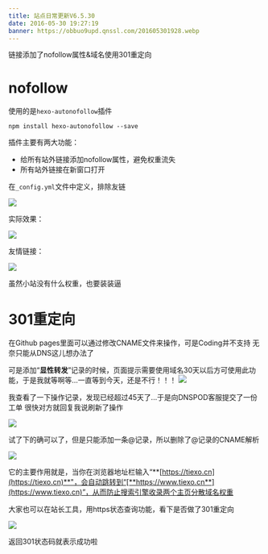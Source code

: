 ```yaml
---
title: 站点日常更新V6.5.30
date: 2016-05-30 19:27:19
banner: https://obbuo9upd.qnssl.com/201605301928.webp
---
```

链接添加了nofollow属性&域名使用301重定向
<!--more-->

# nofollow

使用的是`hexo-autonofollow`插件

```
npm install hexo-autonofollow --save
```
插件主要有两大功能：
- 给所有站外链接添加nofollow属性，避免权重流失
- 所有站外链接在新窗口打开

在`_config.yml`文件中定义，排除友链

![](https://obbuo9upd.qnssl.com/20160529213003.webp)

实际效果：

![](https://obbuo9upd.qnssl.com/20160529213253.webp)

友情链接：

![](https://obbuo9upd.qnssl.com/20160529213322.webp)

虽然小站没有什么权重，也要装装逼

# 301重定向

在Github pages里面可以通过修改CNAME文件来操作，可是Coding并不支持
无奈只能从DNS这儿想办法了

可是添加“**显性转发**”记录的时候，页面提示需要使用域名30天以后方可使用此功能，于是我就等啊等...一直等到今天，还是不行！！！
![](https://obbuo9upd.qnssl.com/20160530191335.webp)

我查看了一下操作记录，发现已经超过45天了...于是向DNSPOD客服提交了一份工单
很快对方就回复我说刷新了操作

![](https://obbuo9upd.qnssl.com/20160530191602.webp)

试了下的确可以了，但是只能添加一条@记录，所以删除了@记录的CNAME解析

![](https://obbuo9upd.qnssl.com/20160530191831.webp)

它的主要作用就是，当你在浏览器地址栏输入“**[https://tiexo.cn](https://tiexo.cn)**"，会自动跳转到“[**https://www.tiexo.cn**](https://www.tiexo.cn)”，从而防止搜索引擎收录两个主页分散域名权重

大家也可以在站长工具，用https状态查询功能，看下是否做了301重定向

![](https://obbuo9upd.qnssl.com/20160530185722.webp)

返回301状态码就表示成功啦



